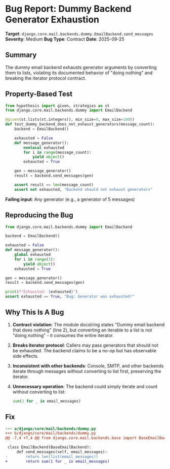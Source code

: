 # Bug Report: Dummy Backend Generator Exhaustion

**Target**: `django.core.mail.backends.dummy.EmailBackend.send_messages`
**Severity**: Medium
**Bug Type**: Contract
**Date**: 2025-09-25

## Summary

The dummy email backend exhausts generator arguments by converting them to lists, violating its documented behavior of "doing nothing" and breaking the iterator protocol contract.

## Property-Based Test

```python
from hypothesis import given, strategies as st
from django.core.mail.backends.dummy import EmailBackend

@given(st.lists(st.integers(), min_size=0, max_size=100))
def test_dummy_backend_does_not_exhaust_generators(message_count):
    backend = EmailBackend()

    exhausted = False
    def message_generator():
        nonlocal exhausted
        for i in range(message_count):
            yield object()
        exhausted = True

    gen = message_generator()
    result = backend.send_messages(gen)

    assert result == len(message_count)
    assert not exhausted, "Backend should not exhaust generators"
```

**Failing input**: Any generator (e.g., a generator of 5 messages)

## Reproducing the Bug

```python
from django.core.mail.backends.dummy import EmailBackend

backend = EmailBackend()

exhausted = False
def message_generator():
    global exhausted
    for i in range(3):
        yield object()
    exhausted = True

gen = message_generator()
result = backend.send_messages(gen)

print(f"Exhausted: {exhausted}")
assert exhausted == True, "Bug: Generator was exhausted!"
```

## Why This Is A Bug

1. **Contract violation**: The module docstring states "Dummy email backend that does nothing" (line 2), but converting an iterable to a list is not "doing nothing" - it consumes the entire iterator.

2. **Breaks iterator protocol**: Callers may pass generators that should not be exhausted. The backend claims to be a no-op but has observable side effects.

3. **Inconsistent with other backends**: Console, SMTP, and other backends iterate through messages without converting to list first, preserving the iterator.

4. **Unnecessary operation**: The backend could simply iterate and count without converting to list:
   ```python
   sum(1 for _ in email_messages)
   ```

## Fix

```diff
--- a/django/core/mail/backends/dummy.py
+++ b/django/core/mail/backends/dummy.py
@@ -7,4 +7,4 @@ from django.core.mail.backends.base import BaseEmailBackend

 class EmailBackend(BaseEmailBackend):
     def send_messages(self, email_messages):
-        return len(list(email_messages))
+        return sum(1 for _ in email_messages)
```